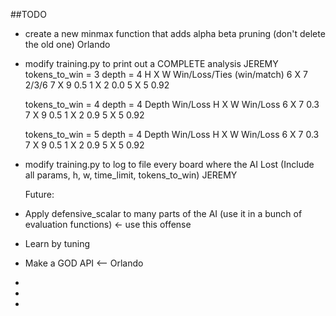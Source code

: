 ##TODO

- create a new minmax function that adds alpha beta pruning (don't delete the old one) Orlando
- modify training.py to print out a COMPLETE analysis JEREMY
    tokens_to_win = 3
    depth = 4
    H X W   Win/Loss/Ties (win/match)
    6 X 7       2/3/6
    7 X 9       0.5
    1 X 2       0.0
    5 X 5       0.92

    tokens_to_win = 4
    depth = 4
    Depth   Win/Loss
    H X W   Win/Loss
    6 X 7       0.3
    7 X 9       0.5
    1 X 2       0.9
    5 X 5       0.92

    tokens_to_win = 5
    depth = 4
    Depth   Win/Loss
    H X W   Win/Loss
    6 X 7       0.3
    7 X 9       0.5
    1 X 2       0.9
    5 X 5       0.92

- modify training.py to log to file every board where the AI Lost (Include all params, h, w, time_limit, tokens_to_win) JEREMY


    Future:
- Apply defensive_scalar to many parts of the AI (use it in a bunch of evaluation functions) <- use this offense 
- Learn by tuning
- Make a GOD API <-- Orlando
-
-
-




